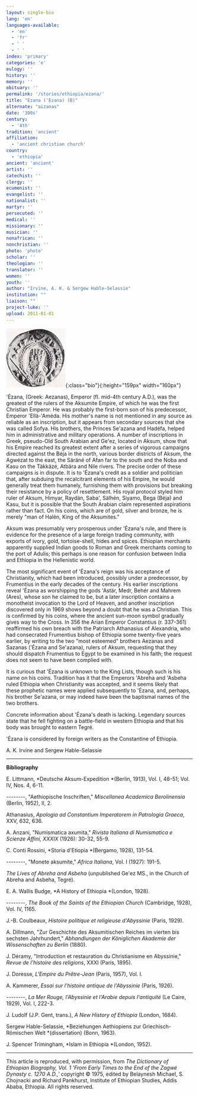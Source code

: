 ```yaml
---
layout: single-bio
lang: 'en'
languages-available:
  - 'en'
  - 'fr'
  - ' '
  - ' '
index: 'primary'
categories: 'e'
eulogy: ''
history: ''
memory: ''
obituary: ''
permalink: '/stories/ethiopia/ezana/'
title: "Ezana ('Ezana) (B)"
alternate: "aizanas"
date: '300s'
century:
  - '4th'
tradition: 'ancient'
affiliation:
  - 'ancient christian church'
country:
  - 'ethiopia'
ancient: 'ancient'
artist: ''
catechist: ''
clergy: ''
ecumenist: ''
evangelist: ''
nationalist: ''
martyr: ''
persecuted: ''
medical: ''
missionary: ''
musician: ''
nonafrican: ''
nonchristian: ''
photo: 'photo'
scholar: ''
theologian: ''
translator: ''
women: ''
youth: ''
author: "Irvine, A. K. & Sergew Hable-Selassie"
institution: ""
liaison: ""
project-luke: ''
upload: 2011-01-01
---
```


![Ezana](/images/bio-pics/ethiopia/ezana/ezana-small.jpg){:class="bio"}{:height="159px" width="160px"}

'Ézana, (Greek: Aezanas), Emperor (fl. mid-4th century A.D.), was the greatest of the rulers of the Aksumite Empire, of which he was the first Christian Emperor. He was probably the first-born son of his predecessor, Emperor 'Ellä-'Améda. His mother's name is not mentioned in any source as reliable as an inscription, but it appears from secondary sources that she was called Sofya. His brothers, the Princes Se'azana and Hadéfa, helped him in administrative and military operations. A number of inscriptions in Greek, pseudo-Old South Arabian and Ge'ez, located in Aksum, show that his Empire reached its greatest extent after a series of vigorous campaigns directed against the Béja in the north, various border districts of Aksum, the Agwézat to the east, the Säräné of Afan far to the south and the Noba and Kasu on the Täkkäzé, Atbära and Nile rivers. The precise order of these campaigns is in dispute. It is to 'Ézana's credit as a soldier and politician that, after subduing the recalcitrant elements of his Empire, he would generally treat them humanely, furnishing them with provisions but breaking their resistance by a policy of resettlement. His royal protocol styled him ruler of Aksum, Himyar, Raydän, Saba', Sälhén, Siyamo, Bega (Béja) and Kasu, but it is possible that the South Arabian claim represented aspirations rather than fact. On his coins, which are of gold, silver and bronze, he is merely "man of Halén, King of the Aksumites."

Aksum was presumably very prosperous under 'Ézana's rule, and there is evidence for the presence of a large foreign trading community, with exports of ivory, gold, tortoise-shell, hides and spices. Ethiopian merchants apparently supplied Indian goods to Roman and Greek merchants coming to the port of Adulis; this perhaps is one reason for confusion between India and Ethiopia in the Hellenistic world.

The most significant event of 'Ézana's reign was his acceptance of Christianity, which had been introduced, possibly under a predecessor, by Frumentius in the early decades of the century. His earlier inscriptions reveal 'Ézana as worshipping the gods 'Astär, Medr, Behér and Mahrem (Ares), whose son he claimed to be, but a later inscription contains a monotheist invocation to the Lord of Heaven, and another inscription discovered only in 1969 shows beyond a doubt that he was a Christian. This is confirmed by his coins, where the ancient sun-moon symbol gradually gives way to the Cross. In 356 the Arian Emperor Constantius (r. 337-361) reaffirmed his own breach with the Patriarch Athanasius of Alexandria, who had consecrated Frumentius bishop of Ethiopia some twenty-five years earlier, by writing to the two "most esteemed" brothers Aezanas and Sazanas ('Ézana and Se'azana), rulers of Aksum, requesting that they should dispatch Frumentius to Egypt to be examined in his faith; the request does not seem to have been complied with.

It is curious that 'Ézana is unknown to the King Lists, though such is his name on his coins. Tradition has it that the Emperors 'Abreha and 'Asbeha ruled Ethiopia when Christianity was accepted, and it seems likely that these prophetic names were applied subsequently to 'Ézana, and, perhaps, his brother Se'azana, or may indeed have been the baptismal names of the two brothers.

Concrete information about 'Ézana's death is lacking. Legendary sources state that he fell fighting on a battle-field in western Ethiopia and that his body was brought to eastern Tegré.

'Ézana is considered by foreign writers as the Constantine of Ethiopia.

A. K. Irvine and Sergew Hable-Selassie

---

**Bibliography**

E. Littmann, *Deutsche Aksum-Expedition *(Berlin, 1913), Vol. I, 48-51; Vol. IV, Nos. 4, 6-11.

--------, "Aethiopische Inschriften," *Miscellanea Academica Berolinensia* (Berlin, 1952), II, 2.

Athanasius, *Apologia ad Constantium Imperatorem in Patrologia Graeca*, XXV, 632, 636.

A. Anzani, "Numismatica axumita," *Rivista Italiana di Numismatica e Scienze Affini, XXXIX* (1926): 30-32, 55-9.

C. Conti Rossini, *Storia d'Etiopia *(Bergamo, 1928), 131-54.

--------, "Monete aksumite," *Africa Italiana*, Vol. I (1927):  191-5.

*The Lives of Abreha and Asbeha* (unpublished Ge'ez MS., in the Church of Abreha and Asbeha, Tegré).

E. A. Wallis Budge, *A History of Ethiopia *(London, 1928).

--------, *The Book of the Saints of the Ethiopian Church* (Cambridge, 1928), Vol. IV, 1165.

J.-B. Coulbeaux, *Histoire politique et religieuse d'Abyssinie* (Paris, 1929).

A. Dillmann, "Zur Geschichte des Aksumitischen Reiches im vierten bis sechsten Jahrhundert," *Abhandlungen der Königlichen Akademie der Wissenschaften zu Berlin* (1880).

J. Déramy, "Introduction et restauration du Christianisme en Abyssinie," *Revue de l'histoire des religions*, XXXI (Paris, 1895).

J. Doresse, *L'Empire du Prêtre-Jean* (Paris, 1957), Vol. I.

A. Kammerer, *Essai sur l'histoire antique de l'Abyssinie* (Paris, 1926).

--------, *La Mer Rouge, l'Abyssinie et l'Arabie depuis l'antiquité* (Le Caire, 1929), Vol. I,  222-3.

J. Ludolf (J.P. Gent, trans.), *A New History of Ethiopia* (London, 1684).

Sergew Hable-Selassie, *Beziehungen Aethiopiens zur Griechisch-Römischen Welt *(dissertation) (Bonn, 1963).

J. Spencer Trimingham, *Islam in Ethiopia *(London, 1952).

---

This article is reproduced, with permission, from *The Dictionary of Ethiopian Biography, Vol. 1 'From Early Times to the End of the Zagwé Dynasty c. 1270 A.D.,'* copyright &copy; 1975, edited by Belaynesh Michael, S. Chojnacki and Richard Pankhurst, Institute of Ethiopian Studies, Addis Ababa, Ethiopia.  All rights reserved.
